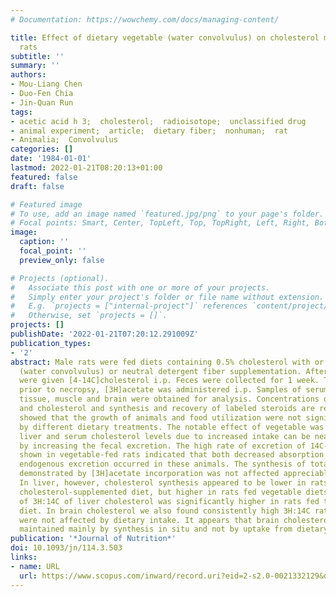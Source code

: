 ```yaml
---
# Documentation: https://wowchemy.com/docs/managing-content/

title: Effect of dietary vegetable (water convolvulus) on cholesterol metabolism in
  rats
subtitle: ''
summary: ''
authors:
- Mou-Liang Chen
- Duo-Fen Chia
- Jin-Quan Run
tags:
- acetic acid h 3;  cholesterol;  radioisotope;  unclassified drug
- animal experiment;  article;  dietary fiber;  nonhuman;  rat
- Animalia;  Convolvulus
categories: []
date: '1984-01-01'
lastmod: 2022-01-21T08:20:13+01:00
featured: false
draft: false

# Featured image
# To use, add an image named `featured.jpg/png` to your page's folder.
# Focal points: Smart, Center, TopLeft, Top, TopRight, Left, Right, BottomLeft, Bottom, BottomRight.
image:
  caption: ''
  focal_point: ''
  preview_only: false

# Projects (optional).
#   Associate this post with one or more of your projects.
#   Simply enter your project's folder or file name without extension.
#   E.g. `projects = ["internal-project"]` references `content/project/deep-learning/index.md`.
#   Otherwise, set `projects = []`.
projects: []
publishDate: '2022-01-21T07:20:12.291009Z'
publication_types:
- '2'
abstract: Male rats were fed diets containing 0.5% cholesterol with or without vegetable
  (water convolvulus) or neutral detergent fiber supplementation. After 2 weeks, rats
  were given [4-14C]cholesterol i.p. Feces were collected for 1 week. Three hours
  prior to necropsy, [3H]acetate was administered i.p. Samples of serum, liver, adipose
  tissue, muscle and brain were obtained for analysis. Concentrations of total lipids
  and cholesterol and synthesis and recovery of labeled steroids are reported. Results
  showed that the growth of animals and food utilization were not significantly affected
  by different dietary treatments. The notable effect of vegetable was that the elevated
  liver and serum cholesterol levels due to increased intake can be nearly offset
  by increasing the fecal excretion. The high rate of excretion of 14C-labeled steroids
  shown in vegetable-fed rats indicated that both decreased absorption and increased
  endogenous excretion occurred in these animals. The synthesis of total lipids as
  demonstrated by [3H]acetate incorporation was not affected appreciably by diet.
  In liver, however, cholesterol synthesis appeared to be lower in rats receiving
  cholesterol-supplemented diet, but higher in rats fed vegetable diets. The ratio
  of 3H:14C of liver cholesterol was significantly higher in rats fed the vegetable
  diet. In brain cholesterol we also found consistently high 3H:14C ratios, which
  were not affected by dietary intake. It appears that brain cholesterol level is
  maintained mainly by synthesis in situ and not by uptake from dietary or other sources.
publication: '*Journal of Nutrition*'
doi: 10.1093/jn/114.3.503
links:
- name: URL
  url: https://www.scopus.com/inward/record.uri?eid=2-s2.0-0021332129&doi=10.1093%2fjn%2f114.3.503&partnerID=40&md5=ba9caa6fcd9bfa4e430605595574353d
---
```

